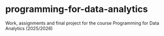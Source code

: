 # programming-for-data-analytics
Work, assignments and final project for the course Programming for Data Analytics (2025/2026) 
